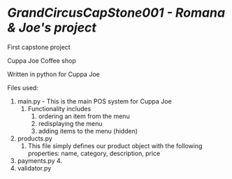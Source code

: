 # **_GrandCircusCapStone001 - Romana & Joe's project_**
First capstone project

Cuppa Joe Coffee shop

Written in python for Cuppa Joe

Files used:
1. main.py - This is the main POS system for Cuppa Joe 
   1. Functionality includes
      1. ordering an item from the menu 
      4. redisplaying the menu
      5. adding items to the menu (hidden)
2. products.py
   1. This file simply defines our product object with the following properties: name, category, description, price
3. payments.py
   4. 
4. validator.py